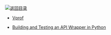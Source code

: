 [![返回目录](https://parg.co/UGo)](https://parg.co/b4z) 


 


 


 




- [Vprof](https://github.com/nvdv/vprof)


- [Building and Testing an API Wrapper in Python](https://semaphoreci.com/community/tutorials/building-and-testing-an-api-wrapper-in-python?utm_source=mybridge&utm_medium=web&utm_campaign=read_more)
